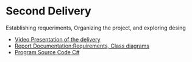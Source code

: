 # Second Delivery

Establishing requeriments, Organizing the project, and exploring desing

* [Video Presentation of the delivery]()
* [Report Documentation:Requirements, Class diagrams](https://github.com/AlejandroParra15/ASS-Environmental-Analysis/tree/master/docs/delivery-2)
* [Program Source Code C#](https://github.com/AlejandroParra15/ASS-Environmental-Analysis/tree/master/AAS-Environmental-Analysis)